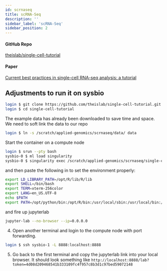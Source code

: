 ```yaml
---
id: scrnaseq
title: scRNA-Seq
description: ''
sidebar_label: 'scRNA-Seq'
sidebar_position: 2
---
```


#### GitHub Repo

[theislab/single-cell-tutorial](https://github.com/theislab/single-cell-tutorial)

#### Paper

[Current best practices in single-cell RNA-seq analysis: a tutorial](https://pubmed.ncbi.nlm.nih.gov/31217225/)

## Adjustments to run it on sysbio

```bash
login $ git clone https://github.com/theislab/single-cell-tutorial.git
login $ cd single-cell-tutorial
```

The example data has already been downloaded to save time and space. We need to soft link the data to our repo

```bash
login $ ln -s /scratch/applied-genomics/scrnaseq/data/ data
```

Start the container on a compute node

```bash
login $ srun --pty bash
sysbio-0 $ ml load singularity
sysbio-0 $ singularity exec /scratch/applied-genomics/scrnaseq/single-cell-analysis_210114.sif bash
```

and then paste the following in to set the environment properly:

```bash
export LD_LIBRARY_PATH=/opt/R/lib/R/lib
export SHELL=/bin/bash
export TERM=xterm-256color
export LANG=en_US.UTF-8
echo $PATH
export PATH=/opt/python/bin:/opt/R/bin:/usr/local/sbin:/usr/local/bin:/usr/sbin:/usr/bin:/sbin:/bin
```

and fire up jupyterlab

```bash
jupyter-lab --no-browser --ip=0.0.0.0
```

4. Open another terminal and login to the compute node with port forwarding.

```bash
login $ ssh sysbio-1 -L 8888:localhost:8888
```

5. Go back to the first terminal and copy the jupyterlab link into your local browser. It should look something like `http://localhost:8888/lab?token=4d08d209468541b333109fc4f957c8b3d1c97bed59072148`
